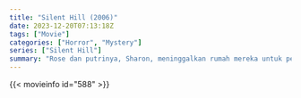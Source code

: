 ```yaml
---
title: "Silent Hill (2006)"
date: 2023-12-20T07:13:18Z
tags: ["Movie"]
categories: ["Horror", "Mystery"]
series: ["Silent Hill"]
summary: "Rose dan putrinya, Sharon, meninggalkan rumah mereka untuk pergi ke Silent Hill. Dalam perjalanan, mereka kecelakaan dan membuat Rose pingsan. Ketika Ia terbangun, Sharon pun menghilang."
---
```


<mux-player stream-type="on-demand"
src="https://kp3d-my.sharepoint.com/personal/ryoo_kp3d_onmicrosoft_com/_layouts/15/download.aspx?share=Ee4cAhjteBlAl9uENBckfWsBaRPiNERBWCS0bXrL9Xej5A" prefer-playback="mse" controls>

</mux-player>


{{< movieinfo id="588" >}}

<script src="https://cdn.jsdelivr.net/npm/@mux/mux-player"></script>

 <script type="application/ld+json ">
{
"@context": "https://schema.org/",
"@type": "VideoObject",
"name": "Silent Hill",
"contentUrl": "https://stream.mux.com/trxMedI16lGqwlXVbyOYnrTgTijuGGOeZngFdXRvDUQ.m3u8",
"thumbnailUrl": "https://www.themoviedb.org/t/p/original/5iXScf4CRsNc3KCzzfVSvF3j1ia.jpg?width=314&fit_mode=preserve&time=25",
"uploadDate": "2023-12-20T07:13:18Z",
}

</script>

